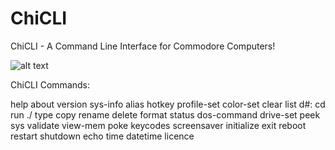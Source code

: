 # ChiCLI
ChiCLI - A Command Line Interface for Commodore Computers!

![alt text](https://raw.githubusercontent.com/chironb/ChiCLI/main/ChiCLI_Screenshot.png?raw=true)

ChiCLI Commands:

help   about    version     sys-info
alias  hotkey   profile-set color-set
clear  list     d#:   cd    run   ./
type   copy     rename      delete
format status   dos-command drive-set
peek   sys      validate    view-mem
poke   keycodes screensaver initialize
exit   reboot   restart     shutdown
echo   time     datetime    licence

